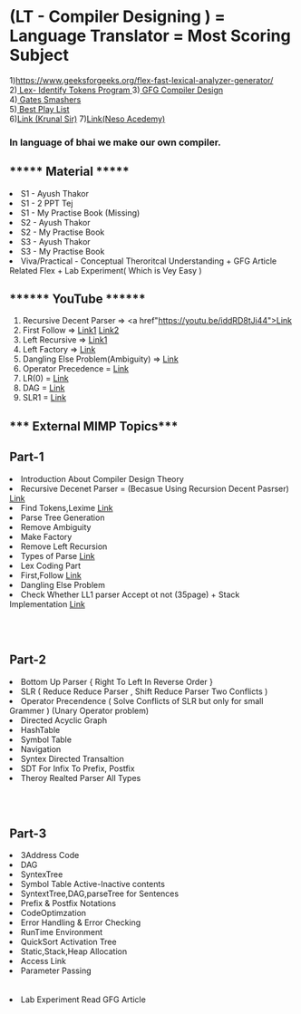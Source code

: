 <h1>(LT - Compiler Designing ) = Language Translator = Most Scoring Subject</h1>

1)<a href="https://www.geeksforgeeks.org/flex-fast-lexical-analyzer-generator/">https://www.geeksforgeeks.org/flex-fast-lexical-analyzer-generator/</a></br>
2)<a href="https://youtu.be/voQl4G53uoo"> Lex- Identify Tokens Program </a>
3)<a href="https://www.geeksforgeeks.org/compiler-design-tutorials/?ref=lbp"> GFG Compiler Design </a></br>
4)<a href="https://youtube.com/playlist?list=PLxCzCOWd7aiEKtKSIHYusizkESC42diyc"> Gates Smashers </a></br>
5)<a href="https://www.youtube.com/watch?v=gR1FnnNzMvk&list=PLPIwNooIb9vh9l2_rk2OGAWYcA9b8X9Y5"> Best Play List </a></br>
6)<a href="https://www.youtube.com/playlist?list=PLUvaDH_C5xwBVp7cuDvy_FENez3QFMMKx">Link (Krunal Sir)</a>
7)<a href="https://www.youtube.com/playlist?list=PLBlnK6fEyqRjT3oJxFXRgjPNzeS-LFY-q">Link(Neso Acedemy)</a>

<h3>In language of bhai we make our own compiler.<h3>


<h2>***** Material *****</h2>

<li>S1 - Ayush Thakor 
<li>S1 - 2 PPT Tej
<li>S1 - My Practise Book (Missing)
<li>S2 - Ayush Thakor
<li>S2 - My Practise Book
<li>S3 - Ayush Thakor
<li>S3 - My Practise Book
<li>Viva/Practical - Conceptual Theroritcal Understanding + GFG Article Related Flex + Lab Experiment( Which is Vey Easy )


<h2>****** YouTube ******</h2>


1) Recursive Decent Parser => <a href"https://youtu.be/iddRD8tJi44">Link</a>
2) First Follow => <a href="https://youtu.be/oOCromcWnfc">Link1</a>          <a href="https://youtu.be/v_wvcuJ6mGY">Link2</a>
3) Left Recursive => <a href="https://youtu.be/IfKzzcOtkmA">Link1</a>
4) Left Factory => <a href="https://youtu.be/hAk_bYEzGdo">Link</a>
5) Dangling Else Problem(Ambiguity) => <a href="https://youtu.be/X-7gPMZywSQ">Link</a>
6) Operator Precedence = <a href="https://youtu.be/7K2U4Otqhpk">Link</a>
7) LR(0) = <a href="https://youtu.be/MCZ8FPZ7blY">Link</a> 
8) DAG = <a href="https://youtu.be/-ytaiHWWsAA">Link</a>
9) SLR1 = <a href="https://youtu.be/d2HBvYAOSwU">Link</a>

<h2>*** External MIMP Topics***	</h2>

 <div> 
  <h2>Part-1</h2>
<li>Introduction About Compiler Design Theory</li>
<li>Recursive Decenet Parser =  (Becasue Using Recursion Decent Pasrser) <a href="https://youtu.be/XDAjH5vCNVk"> Link </a></li>
<li>Find Tokens,Lexime  <a href="https://www.geeksforgeeks.org/c-program-detect-tokens-c-program/"> Link </a></li> 
<li>Parse Tree Generation</li>
<li>Remove Ambiguity</li>
<li>Make Factory</li>
<li>Remove Left Recursion</li>
<li>Types of Parse <a  href="https://youtu.be/loqHLZrihpE">Link</a></li> 
<li>Lex Coding Part</li>
<li>First,Follow <a href="https://youtu.be/Vfude9LhtOg">Link</a></li>
<li>Dangling Else Problem</li>
<li>Check Whether LL1 parser Accept ot not (35page) + Stack Implementation <a href="https://youtu.be/p62IzMOdDJA">Link</a></li>
</div>
   
</br></br>
<div>
 <h2>Part-2</h2>
<li>Bottom Up Parser { Right To Left In Reverse Order }	</li>
<li>SLR ( Reduce Reduce Parser , Shift Reduce Parser Two Conflicts )</li>
<li>Operator Precendence ( Solve Conflicts of SLR but only for small Grammer ) (Unary Operator problem)</li>
<li>Directed Acyclic Graph</li>
<li>HashTable</li>
<li>Symbol Table</li>
<li>Navigation</li>
<li>Syntex Directed Transaltion</li>
<li>SDT For Infix To Prefix, Postfix</li>
<li>Theroy Realted Parser All Types</li>
 </div>

</br></br>
<div>
 <h2>Part-3</h2>
<li>3Address Code</li>
<li>DAG</li>
<li>SyntexTree</li>
<li>Symbol Table Active-Inactive contents</li>
<li>SyntextTree,DAG,parseTree for Sentences</li>
<li>Prefix & Postfix Notations</li>
<li>CodeOptimzation</li>
<li>Error Handling & Error Checking</li>
<li>RunTime Environment </li>
<li>QuickSort Activation Tree</li>
<li>Static,Stack,Heap Allocation</li>
<li>Access Link</li>
<li>Parameter Passing</li>
</div>
</br></br>
<li>Lab Experiment Read GFG Article </li>
